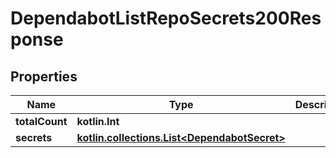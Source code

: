 
# DependabotListRepoSecrets200Response

## Properties
Name | Type | Description | Notes
------------ | ------------- | ------------- | -------------
**totalCount** | **kotlin.Int** |  | 
**secrets** | [**kotlin.collections.List&lt;DependabotSecret&gt;**](DependabotSecret.md) |  | 




